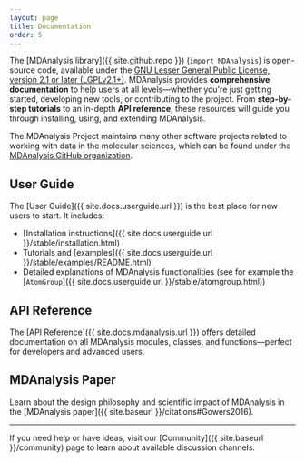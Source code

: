 ```yaml
---
layout: page
title: Documentation
order: 5
---
```


The [MDAnalysis library]({{ site.github.repo }}) (`import MDAnalysis`) is open-source code, available under the [GNU Lesser General Public License, version 2.1 or later (LGPLv2.1+)](https://www.gnu.org/licenses/lgpl-2.1.html). MDAnalysis provides **comprehensive documentation** to help users at all levels&mdash;whether you're just getting started, developing new tools, or contributing to the project. From **step-by-step tutorials** to an in-depth **API reference**, these resources will guide you through installing, using, and extending MDAnalysis.

The MDAnalysis Project maintains many other software projects related to working with data in the molecular sciences, which can be found under the [MDAnalysis GitHub organization](https://github.com/MDAnalysis).

## User Guide
The [User Guide]({{ site.docs.userguide.url }}) is the best place for new users to start. It includes:

- [Installation instructions]({{ site.docs.userguide.url }}/stable/installation.html)
- Tutorials and [examples]({{ site.docs.userguide.url }}/stable/examples/README.html)
- Detailed explanations of MDAnalysis functionalities (see for example the [`AtomGroup`]({{ site.docs.userguide.url }}/stable/atomgroup.html)) 

## API Reference
The [API Reference]({{ site.docs.mdanalysis.url }}) offers detailed documentation on all MDAnalysis modules, classes, and functions&mdash;perfect for developers and advanced users.

## MDAnalysis Paper
Learn about the design philosophy and scientific impact of MDAnalysis in the [MDAnalysis paper]({{ site.baseurl }}/citations#Gowers2016).

---

If you need help or have ideas, visit our [Community]({{ site.baseurl }}/community) page to learn about available discussion channels.

